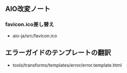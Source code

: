 ## AIO改変ノート

### favicon.ico差し替え

- aio-ja/src/favicon.ico

## エラーガイドのテンプレートの翻訳

- tools/transforms/templates/error/error.template.html
